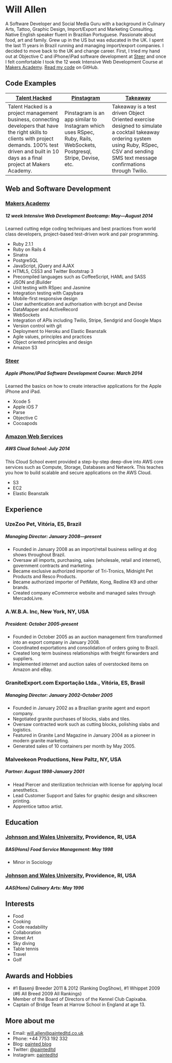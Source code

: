Will Allen
===========
A Software Developer and Social Media Guru with a background in Culinary Arts, Tattoo, Graphic Design, Import/Export and Marketing Consulting. Native English speaker fluent in Brazilian Portuguese. Passionate about food, art and family. Grew up in the US but was educated in the UK. I spent the last 11 years in Brazil running and managing import/export companies.  I decided to move back to the UK and change career.  First, I tried my hand out at Objective C and iPhone/iPad software development at [Steer] and once I felt comfortable I took the 12 week Intensive Web Development Course at [Makers Academy]. [Read my code] on GitHub.

Code Examples
-------------

| [Talent Hacked] | [Pinstagram] | [Takeaway] |
| ------------- | ------------ | ---------- |
| Talent Hacked is a project management business, connecting developers that have the right skills to clients with project demands. 100% test driven and built in 10 days as a final project at Makers Academy. | Pinstagram is an app similar to Instagram which uses RSpec, Ruby, Rails, WebSockets, Postgresql, Stripe, Devise, etc. | Takeaway is a test driven Object Oriented exercise designed to simulate a cocktail takeaway ordering system using Ruby, RSpec, CSV and sending SMS text message confirmations through Twilio. |

Web and Software Development
----------------------------

### [Makers Academy]
##### 12 week Intensive Web Development Bootcamp: May—August 2014
Learned cutting edge coding techniques and best practices from world class developers, project-based test-driven work and pair programming.

- Ruby 2.1.1
- Ruby on Rails 4
- Sinatra
- PostgreSQL
- JavaScript, jQuery and AJAX
- HTML5, CSS3 and Twitter Bootstrap 3
- Precompiled languages such as CoffeeScript, HAML and SASS
- JSON and jBuilder
- Unit testing with RSpec and Jasmine
- Integration testing with Capybara
- Mobile-first responsive design
- User authentication and authorisation with bcrypt and Devise
- DataMapper and ActiveRecord
- WebSockets
- Integration of APIs including Twilio, Stripe, Sendgrid and Google Maps
- Version control with git
- Deployment to Heroku and Elastic Beanstalk
- Agile values, principles and practices
- Object­ oriented principles and design
- Amazon S3

### [Steer]
##### Apple iPhone/iPad Software Development Course: March 2014
Learned the basics on how to create interactive applications for the Apple iPhone and iPad.

- Xcode 5
- Apple iOS 7
- Parse
- Objective C
- Cocoapods

### [Amazon Web Services]
##### AWS Cloud School: July 2014
This Cloud School event provided a step-by-step deep-dive into AWS core services such as Compute, Storage, Databases and Network. This teaches you how to build scalable and secure applications on the AWS Cloud. 

- S3
- EC2
- Elastic Beanstalk

Experience
---------------

### UzeZoo Pet, Vitória, ES, Brazil
##### Managing Director: January 2008—present
- Founded in January 2008 as an import/retail business selling at dog shows throughout Brazil.
- Oversaw all imports, purchasing, sales (wholesale, retail and internet), government contracts and marketing.
- Became exclusive authorized importer of Tri-Tronics, Midnight Pet Products and Resco Products.
- Became authorized importer of PetMate, Kong, Redline K9 and other brands.
- Created company eCommerce website and managed sales through MercadoLivre.

### A.W.B.A. Inc, New York, NY, USA
##### President: October 2005-present
- Founded in October 2005 as an auction management firm transformed into an export company in January 2008.
- Coordinated exportations and consolidation of orders going to Brazil.
- Created long term business relationships with freight forwarders and suppliers.
- Implemented internet and auction sales of overstocked items on Amazon and eBay.

### GraniteExport.com Exportação Ltda., Vitória, ES, Brasil
##### Managing Director: January 2002-October 2005
- Founded in January 2002 as a Brazilian granite agent and export company.
- Negotiated granite purchases of blocks, slabs and tiles.
- Oversaw contracted work such as cutting blocks, polishing slabs and logistics.
- Featured in Granite Land Magazine in January 2004 as a pioneer in modern granite marketing.
- Generated sales of 10 containers per month by May 2005.

### Malveekeon Productions, New Paltz, NY, USA
##### Partner: August 1998-January 2001
- Head Piercer and sterilization technician with license for applying local anesthetics.
- Lead Customer Support and Sales for graphic design and silkscreen printing.
- Apprentice tattoo artist.

Education
---------

### [Johnson and Wales University], Providence, RI, USA
##### BAS(Hons) Food Service Management: May 1998
- Minor in Sociology

### [Johnson and Wales University], Providence, RI, USA
##### AAS(Hons) Culinary Arts: May 1996

Interests
---------

- Food
- Cooking
- Code readability
- Collaboration
- Street Art
- Sky diving
- Table tennis
- Travel
- Golf

Awards and Hobbies
------------------

- #1 Basenji Breeder 2011 & 2012 (Ranking DogShow), #1 Whippet 2009 (#6 All Breed 2009 All Rankings)
- Member of the Board of Directors of the Kennel Club Capixaba.
- Captain of Bridge Team at Harrow School in England at age 13.

More about me
-------------

- Email: will.allen@paintedltd.co.uk
- Phone: +44 7753 192 332
- Blog: [painted blog]
- Twitter: [@paintedltd]
- Instagram: [paintedltd]


[Read my code]:http://github.com/painted
[Makers Academy]:http://www.makersacademy.com
[Steer]:http://www.steer.me
[@paintedltd]:http://www.twitter.com/paintedltd
[paintedltd]:http://instagram.com/paintedltd
[painted blog]:http://www.paintedltd.co.uk
[Johnson and Wales University]:http://www.jwu.edu
[Amazon Web Services]:http://aws.amazon.com
[Talent Hacked]:http://talent-hacked.herokuapp.com/
[Pinstagram]:http://pinstagram2.herokuapp.com/
[Takeaway]:https://github.com/painted/takeaway
